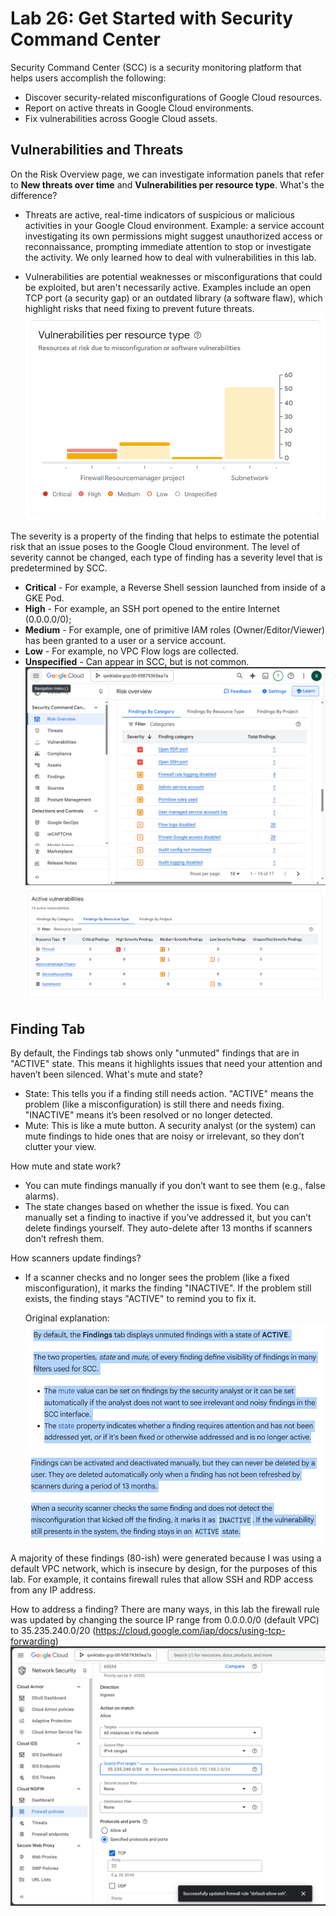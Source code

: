 # Lab 26: Get Started with Security Command Center

Security Command Center (SCC) is a security monitoring platform that helps users accomplish the following:

- Discover security-related misconfigurations of Google Cloud resources.
- Report on active threats in Google Cloud environments.
- Fix vulnerabilities across Google Cloud assets.

## Vulnerabilities and Threats

On the Risk Overview page, we can investigate information panels that refer to **New threats over time** and **Vulnerabilities per resource type**. What's the difference?

- Threats are active, real-time indicators of suspicious or malicious activities in your Google Cloud environment. Example: a service account investigating its own permissions might suggest unauthorized access or reconnaissance, prompting immediate attention to stop or investigate the activity. We only learned how to deal with vulnerabilities in this lab.

- Vulnerabilities are potential weaknesses or misconfigurations that could be exploited, but aren't necessarily active. Examples include an open TCP port (a security gap) or an outdated library (a software flaw), which highlight risks that need fixing to prevent future threats.
  ![alt text](<Cuplikan layar 2025-08-28 142018.png>)

The severity is a property of the finding that helps to estimate the potential risk that an issue poses to the Google Cloud environment. The level of severity cannot be changed, each type of finding has a severity level that is predetermined by SCC.

- **Critical** - For example, a Reverse Shell session launched from inside of a GKE Pod.
- **High** - For example, an SSH port opened to the entire Internet (0.0.0.0/0);
- **Medium** - For example, one of primitive IAM roles (Owner/Editor/Viewer) has been granted to a user or a service account.
- **Low** - For example, no VPC Flow logs are collected.
- **Unspecified** - Can appear in SCC, but is not common.
  ![alt text](<Cuplikan layar 2025-08-28 142050.png>)
  ![alt text](<Cuplikan layar 2025-08-28 142244.png>)

## Finding Tab

By default, the Findings tab shows only "unmuted" findings that are in "ACTIVE" state. This means it highlights issues that need your attention and haven’t been silenced. What's mute and state?

- State: This tells you if a finding still needs action. "ACTIVE" means the problem (like a misconfiguration) is still there and needs fixing. "INACTIVE" means it’s been resolved or no longer detected.
- Mute: This is like a mute button. A security analyst (or the system) can mute findings to hide ones that are noisy or irrelevant, so they don’t clutter your view.

How mute and state work?

- You can mute findings manually if you don’t want to see them (e.g., false alarms).
- The state changes based on whether the issue is fixed. You can manually set a finding to inactive if you’ve addressed it, but you can’t delete findings yourself. They auto-delete after 13 months if scanners don’t refresh them.

How scanners update findings?

- If a scanner checks and no longer sees the problem (like a fixed misconfiguration), it marks the finding "INACTIVE".
  If the problem still exists, the finding stays "ACTIVE" to remind you to fix it.

  Original explanation:
  ![alt text](image.png)
  ![alt text](image-1.png)

A majority of these findings (80-ish) were generated because I was using a default VPC network, which is insecure by design, for the purposes of this lab. For example, it contains firewall rules that allow SSH and RDP access from any IP address.

How to address a finding? There are many ways, in this lab the firewall rule was updated by changing the source IP range from 0.0.0.0/0 (default VPC) to 35.235.240.0/20 (https://cloud.google.com/iap/docs/using-tcp-forwarding)
![alt text](<Cuplikan layar 2025-08-28 150537.png>)
